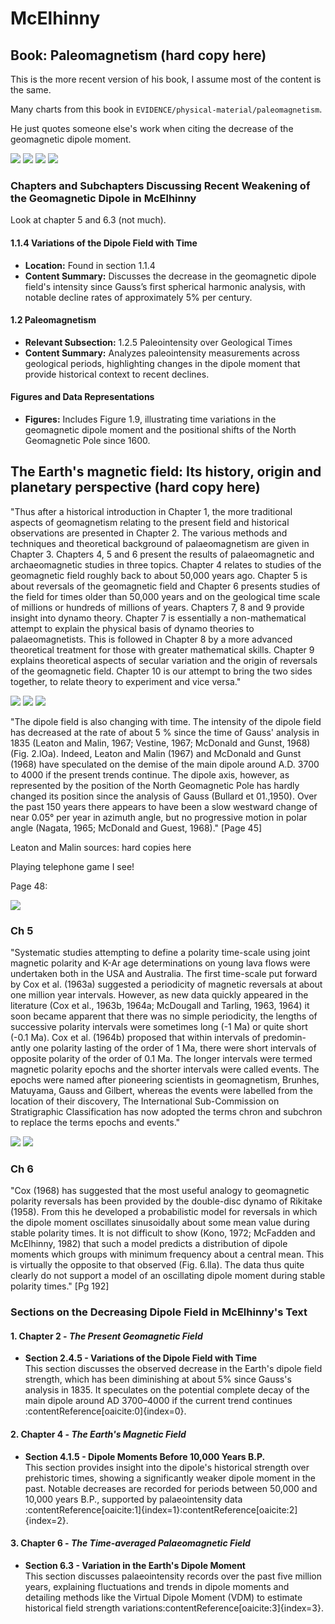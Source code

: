 # McElhinny

## Book: Paleomagnetism (hard copy here)

This is the more recent version of his book, I assume most of the content is the same.

Many charts from this book in `EVIDENCE/physical-material/paleomagnetism`.

He just quotes someone else's work when citing the decrease of the geomagnetic dipole moment.

![](img/mcelhinny.jpg)
![](img/mcelhinny-new1.png)
![](img/mcelhinny-new2.png)
![](img/mcelhinny-new3.png)

### Chapters and Subchapters Discussing Recent Weakening of the Geomagnetic Dipole in McElhinny

Look at chapter 5 and 6.3 (not much).

#### 1.1.4 Variations of the Dipole Field with Time
- **Location:** Found in section 1.1.4
- **Content Summary:** Discusses the decrease in the geomagnetic dipole field's intensity since Gauss’s first spherical harmonic analysis, with notable decline rates of approximately 5% per century.
  
#### 1.2 Paleomagnetism
- **Relevant Subsection:** 1.2.5 Paleointensity over Geological Times
- **Content Summary:** Analyzes paleointensity measurements across geological periods, highlighting changes in the dipole moment that provide historical context to recent declines.
  
#### Figures and Data Representations
- **Figures:** Includes Figure 1.9, illustrating time variations in the geomagnetic dipole moment and the positional shifts of the North Geomagnetic Pole since 1600.


## The Earth's magnetic field: Its history, origin and planetary perspective (hard copy here)

"Thus after a historical introduction in Chapter 1, the more traditional aspects of geomagnetism relating to the present field and historical observations are presented in Chapter 2. The various methods and techniques and theoretical background of palaeomagnetism are given in Chapter 3. Chapters 4, 5 and 6 present the results of palaeomagnetic and archaeomagnetic studies in three topics. Chapter 4 relates to studies of the geomagnetic field roughly back to about 50,000 years ago. Chapter 5 is about reversals of the geomagnetic field and Chapter 6 presents studies of the field for times older than 50,000 years and on the geological time scale of millions or hundreds of millions of years. Chapters 7, 8 and 9 provide insight into dynamo theory. Chapter 7 is essentially a non-mathematical attempt to explain the physical basis of dynamo theories to palaeomagnetists. This is followed in Chapter 8 by a more advanced theoretical treatment for those with greater mathematical skills. Chapter 9 explains theoretical aspects of secular variation and the origin of reversals of the geomagnetic field. Chapter 10 is our attempt to bring the two sides together, to relate theory to experiment and vice versa."

![](img/mcelhinny-toc1.png)
![](img/mcelhinny-toc2.png)
![](img/mcelhinny-toc3.png)

"The dipole field is also changing with time. The intensity of the dipole field has decreased at the rate of about 5 % since the time of Gauss' analysis in 1835 (Leaton and Malin, 1967; Vestine, 1967; McDonald and Gunst, 1968) (Fig. 2.lOa). Indeed, Leaton and Malin (1967) and McDonald and Gunst (1968) have speculated on the demise of the main dipole around A.D. 3700 to 4000 if the present trends continue. The dipole axis, however, as represented by the position of the North Geomagnetic Pole has hardly changed its position since the analysis of Gauss (Bullard et 01.,1950). Over the past 150 years there appears to have been a slow westward change of near 0.05° per year in azimuth angle, but no progressive motion in polar angle (Nagata, 1965; McDonald and Guest, 1968)." [Page 45]

Leaton and Malin sources: hard copies here

Playing telephone game I see!

Page 48:

![](img/mcelhinny-viz.png)

### Ch 5

"Systematic studies attempting to define a polarity time-scale using joint magnetic polarity and K-Ar age determinations on young lava flows were undertaken both in the USA and Australia. The first time-scale put forward by Cox et al. (1963a) suggested a periodicity of magnetic reversals at about one million year intervals. However, as new data quickly appeared in the literature (Cox et al., 1963b, 1964a; McDougall and Tarling, 1963, 1964) it soon became apparent that there was no simple periodicity, the lengths of successive polarity intervals were sometimes long (-1 Ma) or quite short (-0.1 Ma). Cox et al. (1964b) proposed that within intervals of predomin- antly one polarity lasting of the order of 1 Ma, there were short intervals of opposite polarity of the order of 0.1 Ma. The longer intervals were termed magnetic polarity epochs and the shorter intervals were called events. The epochs were named after pioneering scientists in geomagnetism, Brunhes, Matuyama, Gauss and Gilbert, whereas the events were labelled from the location of their discovery, The International Sub-Commission on Stratigraphic Classification has now adopted the terms chron and subchron to replace the terms epochs and events."

![](img/mcelhinny-viz2.png)
![](img/mcelhinny-viz3.png)

### Ch 6

"Cox (1968) has suggested that the most useful analogy to geomagnetic polarity reversals has been provided by the double-disc dynamo of Rikitake (1958). From this he developed a probabilistic model for reversals in which the dipole moment oscillates sinusoidally about some mean value during stable polarity times. It is not difficult to show (Kono, 1972; McFadden and McElhinny, 1982) that such a model predicts a distribution of dipole moments which groups with minimum frequency about a central mean. This is virtually the opposite to that observed (Fig. 6.lla). The data thus quite clearly do not support a model of an oscillating dipole moment during stable polarity times." [Pg 192]

### Sections on the Decreasing Dipole Field in McElhinny's Text

#### 1. Chapter 2 - *The Present Geomagnetic Field*
   - **Section 2.4.5 - Variations of the Dipole Field with Time**  
     This section discusses the observed decrease in the Earth's dipole field strength, which has been diminishing at about 5% since Gauss's analysis in 1835. It speculates on the potential complete decay of the main dipole around AD 3700–4000 if the current trend continues&#8203;:contentReference[oaicite:0]{index=0}.

#### 2. Chapter 4 - *The Earth's Magnetic Field*
   - **Section 4.1.5 - Dipole Moments Before 10,000 Years B.P.**  
     This section provides insight into the dipole's historical strength over prehistoric times, showing a significantly weaker dipole moment in the past. Notable decreases are recorded for periods between 50,000 and 10,000 years B.P., supported by palaeointensity data&#8203;:contentReference[oaicite:1]{index=1}&#8203;:contentReference[oaicite:2]{index=2}.

#### 3. Chapter 6 - *The Time-averaged Palaeomagnetic Field*
   - **Section 6.3 - Variation in the Earth's Dipole Moment**  
     This section discusses palaeointensity records over the past five million years, explaining fluctuations and trends in dipole moments and detailing methods like the Virtual Dipole Moment (VDM) to estimate historical field strength variations&#8203;:contentReference[oaicite:3]{index=3}.
